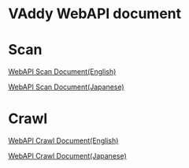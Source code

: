 VAddy WebAPI document
=====================

# Scan 
[WebAPI Scan Document(English)](https://github.com/vaddy/WebAPI-document/blob/master/VAddy-WebApi.md)  

[WebAPI Scan Document(Japanese)](https://github.com/vaddy/WebAPI-document/blob/master/VAddy-WebApi-ja.md)  


# Crawl
[WebAPI Crawl Document(English)](https://github.com/vaddy/WebAPI-document/blob/master/VAddy-WebApi-Crawl.md)  

[WebAPI Crawl Document(Japanese)](https://github.com/vaddy/WebAPI-document/blob/master/VAddy-WebApi-Crawl-ja.md)  

